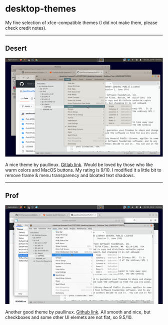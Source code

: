 # desktop-themes

My fine selection of xfce-compatible themes (I did not make them, please check credit notes).
 
---

## Desert 

![desert screenshot](./Screenshot-Desert.png)

A nice theme by paullinux. [Gitlab link](https://gitlab.com/paullinux/gtk-theme-assembly-project/-/tree/master/Custom-build-themes/Desert-Teal-Blue-XFCE-1.3). Would be loved by those who like warm colors and MacOS buttons. My rating is 9/10. I modified it a little bit to remove frame & menu transparency and bloated text shadows. 

---

## Prof

![prof screenshot](./Screenshot-Prof.png)

Another good theme by paullinux. [Github link](https://github.com/paullinuxthemer/Prof-XFCE-theme). All smooth and nice, but checkboxes and some other UI elemets are not flat, so 9.5/10. 
